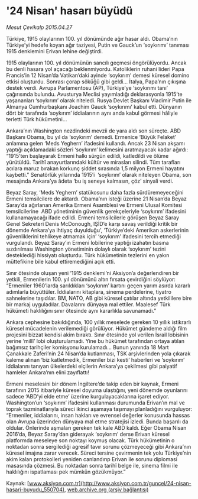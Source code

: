 # '24 Nisan' hasarı büyüdü

*Mesut Çevikalp 2015.04.27*

<div class="pNewsDetailMainContent" itemprop="articleBody">
 <p>
  Türkiye, 1915 olaylarının 100. yıl dönümünde ağır hasar aldı. Obama’nın Türkiye’yi hedefe koyan ağır taziyesi, Putin ve Gauck’un ‘soykırımı’ tanıması 1915 denklemini Erivan lehine değiştirdi.
 </p>
 <p>
  1915 olaylarının 100. yıl dönümünün sancılı geçmesi öngörülüyordu. Ancak bu denli hasara yol açacağı beklenmiyordu. Katoliklerin ruhani lideri Papa Francis’in 12 Nisan’da Vatikan’daki ayinde ‘soykırım’ demesi küresel domino etkisi oluşturdu. Sonrası çorap söküğü gibi geldi… İtalya, Papa’nın çıkışına destek verdi. Avrupa Parlamentosu (AP), Türkiye’ye ‘soykırımı tanı’ çağırısında bulundu. Avusturya Meclisi yayımladığı deklarasyonla 1915’te yaşananları ‘soykırım’ olarak niteledi. Rusya Devlet Başkanı Vladimir Putin ile Almanya Cumhurbaşkanı Joachim Gauck ‘soykırımı’ kabul etti. Dünyanın dört bir tarafında ‘soykırım’ iddialarının aynı anda kabul görmesi hâliyle terletti Türk hükümetini…
 </p>
 <p>
  Ankara’nın Washington nezdindeki mevzii de yara aldı son süreçte. ABD Başkanı Obama, bu yıl da ‘soykırım’ demedi. Ermenice ‘Büyük Felaket’ anlamına gelen ‘Meds Yeghern’ ifadesini kullandı. Ancak 23 Nisan akşamı yaptığı açıklamadaki sözleri ‘soykırım’ kelimesini aratmayacak kadar ağırdı: “1915’ten başlayarak Ermeni halkı sürgün edildi, katledildi ve ölüme yürütüldü. Tarihî anayurtlarındaki kültür ve mirasları silindi. Tüm tarafları acılara maruz bırakan korkunç şiddet sırasında 1,5 milyon Ermeni hayatını kaybetti.” Senatörlük yıllarında 1915’i  ‘soykırım’ olarak niteleyen Obama, son mesajında Ankara’ya âdeta ‘bu iş seneye kalmasın, çöz’ sinyali verdi.
 </p>
 <p>
  Beyaz Saray, ‘Meds Yeghern’ statükosunu daha fazla sürdüremeyeceğini Ermeni temsilcilere de aktardı. Obama’nın isteği üzerine 21 Nisan’da Beyaz Saray’da ağırlanan Amerika Ermeni Asamblesi ve Ermeni Ulusal Komitesi temsilcilerine  ABD yönetiminin güvenlik gerekçeleriyle ‘soykırım’ ifadesini kullanamayacağı ifade edildi. Ermeni temsilcilerle görüşen Beyaz Saray Genel Sekreteri Denis McDonough, IŞİD’e karşı savaş verildiği kritik bir dönemde Ankara’ya ihtiyaç duyulduğu’, ‘Türkiye’deki Amerikan askerlerinin güvenliklerini tehlikeye atmamak için’ ‘soykırım’ ifadesini tercih etmediği vurgulandı. Beyaz Saray’ın Ermeni lobilerine yaptığı izahatın basına sızdırılması Washington yönetiminin dolaylı olarak ‘soykırım’ tezini desteklediği hissiyatı oluşturdu. Türk hükümetinin tezlerini en yakın müttefikine bile kabul ettiremediğini açık etti.
 </p>
 <p>
  Sınır ötesinde oluşan yeni ‘1915 denklemi’ni Aksiyon’a değerlendiren bir yetkili, Ermenilerin 100. yıl dönümünü altın fırsata çevirdiğini söylüyor: “Ermeniler 1960’larda sarıldıkları ‘soykırım’ kartını geçen yarım asırda kararlı adımlarla büyüttüler. İddialarını kitaplara, sinema perdelerine, tiyatro sahnelerine taşıdılar. BM, NATO, AB gibi küresel çatılar altında yetkililere bire bir markaj uyguladılar. Davalarını dünyaya mal ettiler. Maalesef Türk hükümeti haklılığını sınır ötesinde aynı kararlıkla savunamadı.”
 </p>
 <p>
  Ankara cephesine bakıldığında, 100 yıllık meselede gereken 10 yıllık istikrarlı küresel mücadelenin verilemediği görülüyor. Hükümet gündeme aldığı film projesini bizzat kendisi akim bıraktı. Sınır ötesinde yol verilen İsrail lobisinin yerine ‘millî’ lobi oluşturulamadı. Yine bu hükümet tarafından ortaya atılan bağımsız tarihçiler komisyonu kurulamadı... Bunun yanında 18 Mart Çanakkale Zaferi’nin 24 Nisan’da kutlanması, TSK arşivlerinden yola çıkarak kaleme alınan ‘biz katletmedik, Ermeniler bizi kesti’ haberleri ve ‘soykırım’ iddialarını tanıyan ülkelerdeki elçilerin Ankara’ya çekilmesi gibi palyatif hamleler Ankara’nın elini zayıflattı!
 </p>
 <p>
  Ermeni meselesini bir dönem İngiltere’de takip eden bir kaynak, Ermeni tarafının 2015 itibariyle küresel doyuma ulaştığını, yeni dönemde oyunlarını sadece ‘ABD’yi elde etme’ üzerine kurgulayacaklarına işaret ediyor. Washington’un ‘soykırım’ ifadesini kullanması durumunda Erivan’ın mal ve toprak tazminatlarıyla süreci ikinci aşamaya taşımayı planladığını vurguluyor: “Ermeniler, iddialarını, insan hakları ve evrensel değerler konusunda hassas olan Avrupa üzerinden dünyaya mal etme stratejisi izledi. Bunda başarılı da oldular. Önlerinde aşmaları gereken tek kale ABD kaldı. Eğer Obama Nisan 2016’da, Beyaz Saray’dan giderayak ‘soykırım’ derse Erivan küresel platformda meseleye son noktayı koymuş olacak. Türk hükümetinin o noktadan sonra sergilediği agresif tavır sorunu çözmeyeceği gibi Ankara’nın küresel imajına zarar verecek. Süreci tersine çevirmenin tek yolu Türkiye’nin akim kalan protokolleri yeniden canlandırıp Erivan ile sorunu diplomasi masasında çözmesi. Bu noktadan sonra tarihî belge ile, sinema filmi ile haklılığını ispatlaması pek mümkün gözükmüyor.”
 </p>
</div>


Kaynak: [www.aksiyon.com.tr](http://www.aksiyon.com.tr/guncel/24-nisan-hasari-buyudu_550704), [web.archive.org (arşiv bağlantısı)](http://web.archive.org/web/20150807181732/http://www.aksiyon.com.tr/guncel/24-nisan-hasari-buyudu_550704)
